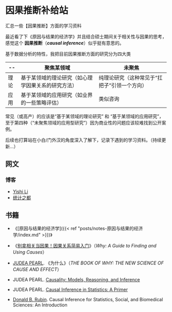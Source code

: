 # 因果推断补给站


汇总一些【因果推断】方面的学习资料

<!--more-->

最近看了下《原因与结果的经济学》并且结合硕士期间关于相关性与因果的思考，感觉这个 **因果推断**（***causal inference***）似乎挺有意思的。

基于数据分析的特性，我把目前因果推断方面的研究分为四大类

|-\-|聚焦某领域|未聚焦|
|---|-------|---------|
|理论|基于某领域的理论研究（如心理学因果关系的研究方法）|纯理论研究（这种常见于“扛把子”引领一个方向）|
|应用|基于某领域的应用研究（如业界的一些策略评估）|类似咨询|

常见（或高产）的应该是“基于某领域的理论研究” 和 “基于某领域的应用研究”，至于第四种（“未聚焦领域的应用型研究”）因为商业性的问题应该较难找到公开案例。

后续也打算站在小白/门外汉的角度深入了解下，记录下遇到的学习资料。（持续更新...）


## 网文

### 博客

* [Yishi Li](https://dango.rocks/blog/)
* [统计之都](https://cosx.org/tags/%E5%9B%A0%E6%9E%9C%E6%8E%A8%E6%96%AD)

## 书籍

* 《[原因与结果的经济学]({{< ref "posts/notes-原因与结果的经济学/index.md" >}})》
* 《[别拿相关当因果！因果关系简易入门](https://book.douban.com/subject/30271228/)》（*Why: A Guide to Finding and Using Causes*）

* [JUDEA PEARL](http://bayes.cs.ucla.edu/jp_home.html). 《为什么》（*THE BOOK OF WHY: THE NEW SCIENCE OF CAUSE AND EFFECT*）
* JUDEA PEARL. [Causality: Models, Reasoning, and Inference](http://bayes.cs.ucla.edu/BOOK-2K/index.html)
* JUDEA PEARL. [Causal Inference in Statistics: A Primer](http://bayes.cs.ucla.edu/PRIMER/index.html)
* [Donald B. Rubin](https://statistics.fas.harvard.edu/people/donald-b-rubin). Causal Inference for Statistics, Social, and Biomedical Sciences: An Introduction








<head> 
    <script defer src="https://use.fontawesome.com/releases/v5.0.13/js/all.js"></script> 
    <script defer src="https://use.fontawesome.com/releases/v5.0.13/js/v4-shims.js"></script> 
</head> 
<link rel="stylesheet" href="https://use.fontawesome.com/releases/v5.0.13/css/all.css">

